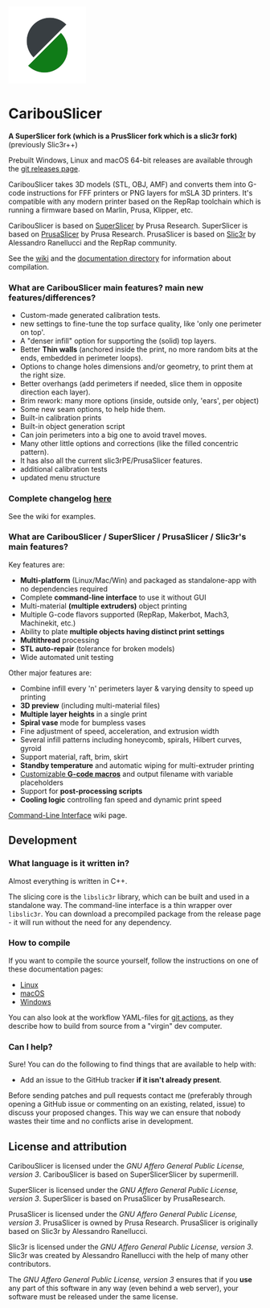 
![CaribouSlicer logo](/resources/icons/CaribouSlicer.png?raw=true)

# CaribouSlicer

**A SuperSlicer fork (which is a PrusSlicer fork which is a slic3r fork)** (previously Slic3r++)

Prebuilt Windows, Linux and macOS 64-bit releases are available through the [git releases page](https://github.com/caribou3d/CaribouSlicer/releases).


CaribouSlicer takes 3D models (STL, OBJ, AMF) and converts them into G-code
instructions for FFF printers or PNG layers for mSLA 3D printers. It's compatible with any modern printer based on the RepRap toolchain which is running a firmware based on Marlin, Prusa, Klipper, etc.

CaribouSlicer is based on [SuperSlicer](https://github.com/supermerill/SuperSlicer) by Prusa Research.
SuperSlicer is based on [PrusaSlicer](https://github.com/prusa3d/PrusaSlicer) by Prusa Research.
PrusaSlicer is based on [Slic3r](https://github.com/Slic3r/Slic3r) by Alessandro Ranellucci and the RepRap community.

See the [wiki](https://github.com/supermerill/SuperSlicer/wiki) and
the [documentation directory](doc/) for information about compilation.

### What are CaribouSlicer main features? main new features/differences?

* Custom-made generated calibration tests.
* new settings to fine-tune the top surface quality, like 'only one perimeter on top'.
* A "denser infill" option for supporting the (solid) top layers.
* Better **Thin walls** (anchored inside the print, no more random bits at the ends, embedded in perimeter loops).
* Options to change holes dimensions and/or geometry, to print them at the right size.
* Better overhangs (add perimeters if needed, slice them in opposite direction each layer).
* Brim rework: many more options (inside, outside only, 'ears', per object)
* Some new seam options, to help hide them.
* Built-in calibration prints
* Built-in object generation script
* Can join perimeters into a big one to avoid travel moves.
* Many other little options and corrections (like the filled concentric pattern).
* It has also all the current slic3rPE/PrusaSlicer features.
* additional calibration tests
* updated menu structure

### Complete changelog [here](https://github.com/supermerill/SuperSlicer/wiki)

See the wiki for examples.

### What are CaribouSlicer / SuperSlicer / PrusaSlicer / Slic3r's main features?

Key features are:

* **Multi-platform** (Linux/Mac/Win) and packaged as standalone-app with no dependencies required
* Complete **command-line interface** to use it without GUI
* Multi-material **(multiple extruders)** object printing
* Multiple G-code flavors supported (RepRap, Makerbot, Mach3, Machinekit, etc.)
* Ability to plate **multiple objects having distinct print settings**
* **Multithread** processing
* **STL auto-repair** (tolerance for broken models)
* Wide automated unit testing

Other major features are:

* Combine infill every 'n' perimeters layer & varying density to speed up printing
* **3D preview** (including multi-material files)
* **Multiple layer heights** in a single print
* **Spiral vase** mode for bumpless vases
* Fine adjustment of speed, acceleration, and extrusion width
* Several infill patterns including honeycomb, spirals, Hilbert curves, gyroid
* Support material, raft, brim, skirt
* **Standby temperature** and automatic wiping for multi-extruder printing
* [Customizable **G-code macros**](https://github.com/prusa3d/PrusaSlicer/wiki/Slic3r-Prusa-Edition-Macro-Language) and output filename with variable placeholders
* Support for **post-processing scripts**
* **Cooling logic** controlling fan speed and dynamic print speed

[Command-Line Interface](https://github.com/prusa3d/PrusaSlicer/wiki/Command-Line-Interface) wiki page.

## Development

### What language is it written in?

Almost everything is written in C++.

The slicing core is the `libslic3r` library, which can be built and used in a standalone way.
The command-line interface is a thin wrapper over `libslic3r`.
You can download a precompiled package from the release page - it will run without the need for any dependency.

### How to compile

If you want to compile the source yourself, follow the instructions on one of
these documentation pages:
* [Linux](doc/How%20to%20build%20-%20Linux%20et%20al.md)
* [macOS](doc/How%20to%20build%20-%20Mac%20OS.md)
* [Windows](doc/How%20to%20build%20-%20Windows.md)

You can also look at the workflow YAML-files for [git actions](https://github.com/supermerill/Slic3r/tree/master/.github/workflows), as they describe how to build from source from a "virgin" dev computer.

### Can I help?

Sure! You can do the following to find things that are available to help with:
* Add an issue to the GitHub tracker **if it isn't already present**.

Before sending patches and pull requests contact me (preferably through opening a GitHub issue or commenting on an existing, related, issue) to discuss your proposed
changes. This way we can ensure that nobody wastes their time and no conflicts arise in development.

## License and attribution

CaribouSlicer is licensed under the _GNU Affero General Public License, version 3_.
CaribouSlicer is based on SuperSlicerSlicer by supermerill.

SuperSlicer is licensed under the _GNU Affero General Public License, version 3_.
SuperSlicer is based on PrusaSlicer by PrusaResearch.

PrusaSlicer is licensed under the _GNU Affero General Public License, version 3_.
PrusaSlicer is owned by Prusa Research.
PrusaSlicer is originally based on Slic3r by Alessandro Ranellucci.

Slic3r is licensed under the _GNU Affero General Public License, version 3_.
Slic3r was created by Alessandro Ranellucci with the help of many other contributors.

The _GNU Affero General Public License, version 3_ ensures that if you **use** any part of this software in any way (even behind a web server), your software must be released under the same license.
